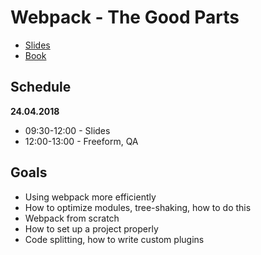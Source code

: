 # Webpack - The Good Parts

* [Slides](https://presentations.survivejs.com/webpack-the-good-parts/#/1)
* [Book](https://survivejs.com/webpack/)

## Schedule

**24.04.2018**

* 09:30-12:00 - Slides
* 12:00-13:00 - Freeform, QA

## Goals

* Using webpack more efficiently
* How to optimize modules, tree-shaking, how to do this
* Webpack from scratch
* How to set up a project properly
* Code splitting, how to write custom plugins
